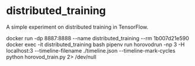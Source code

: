 # distributed_training
A simple experiment on distributed training in TensorFlow.

docker run -dp 8887:8888 --name distributed_training --rm 1b007d21e590
docker exec -it distributed_training bash
pipenv run horovodrun -np 3 -H localhost:3 --timeline-filename ./timeline.json --timeline-mark-cycles python horovod_train.py 2> /dev/null